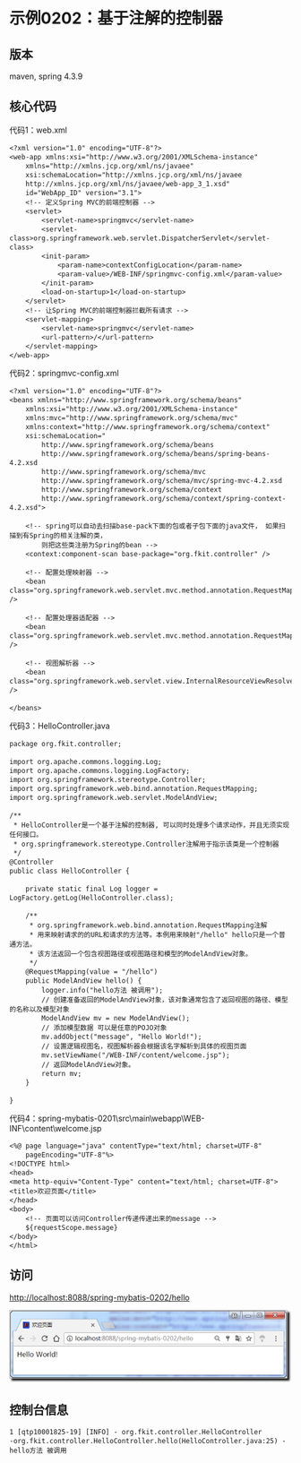 # 示例0202：基于注解的控制器


版本
----------

maven, spring 4.3.9



核心代码
----------

代码1：web.xml

	<?xml version="1.0" encoding="UTF-8"?>
	<web-app xmlns:xsi="http://www.w3.org/2001/XMLSchema-instance"
		xmlns="http://xmlns.jcp.org/xml/ns/javaee"
		xsi:schemaLocation="http://xmlns.jcp.org/xml/ns/javaee 
		http://xmlns.jcp.org/xml/ns/javaee/web-app_3_1.xsd"
		id="WebApp_ID" version="3.1">
		<!-- 定义Spring MVC的前端控制器 -->
		<servlet>
			<servlet-name>springmvc</servlet-name>
			<servlet-class>org.springframework.web.servlet.DispatcherServlet</servlet-class>
			<init-param>
				<param-name>contextConfigLocation</param-name>
				<param-value>/WEB-INF/springmvc-config.xml</param-value>
			</init-param>
			<load-on-startup>1</load-on-startup>
		</servlet>
		<!-- 让Spring MVC的前端控制器拦截所有请求 -->
		<servlet-mapping>
			<servlet-name>springmvc</servlet-name>
			<url-pattern>/</url-pattern>
		</servlet-mapping>
	</web-app>

代码2：springmvc-config.xml

	<?xml version="1.0" encoding="UTF-8"?>
	<beans xmlns="http://www.springframework.org/schema/beans"
		xmlns:xsi="http://www.w3.org/2001/XMLSchema-instance" 
		xmlns:mvc="http://www.springframework.org/schema/mvc"
		xmlns:context="http://www.springframework.org/schema/context"
		xsi:schemaLocation="
	        http://www.springframework.org/schema/beans
	        http://www.springframework.org/schema/beans/spring-beans-4.2.xsd
	        http://www.springframework.org/schema/mvc
	        http://www.springframework.org/schema/mvc/spring-mvc-4.2.xsd     
	        http://www.springframework.org/schema/context
	        http://www.springframework.org/schema/context/spring-context-4.2.xsd">
	
		<!-- spring可以自动去扫描base-pack下面的包或者子包下面的java文件， 如果扫描到有Spring的相关注解的类，
			则把这些类注册为Spring的bean -->
		<context:component-scan base-package="org.fkit.controller" />
	
		<!-- 配置处理映射器 -->
		<bean class="org.springframework.web.servlet.mvc.method.annotation.RequestMappingHandlerMapping" />
	
		<!-- 配置处理器适配器 -->
		<bean class="org.springframework.web.servlet.mvc.method.annotation.RequestMappingHandlerAdapter" />
	
		<!-- 视图解析器 -->
		<bean class="org.springframework.web.servlet.view.InternalResourceViewResolver" />
	
	</beans>

代码3：HelloController.java

	package org.fkit.controller;
	
	import org.apache.commons.logging.Log;
	import org.apache.commons.logging.LogFactory;
	import org.springframework.stereotype.Controller;
	import org.springframework.web.bind.annotation.RequestMapping;
	import org.springframework.web.servlet.ModelAndView;
	
	/**
	 * HelloController是一个基于注解的控制器, 可以同时处理多个请求动作，并且无须实现任何接口。
	 * org.springframework.stereotype.Controller注解用于指示该类是一个控制器
	 */
	@Controller
	public class HelloController {
	
		private static final Log logger = LogFactory.getLog(HelloController.class);
	
		/**
		 * org.springframework.web.bind.annotation.RequestMapping注解
		 * 用来映射请求的的URL和请求的方法等。本例用来映射"/hello" hello只是一个普通方法。
		 * 该方法返回一个包含视图路径或视图路径和模型的ModelAndView对象。
		 */
		@RequestMapping(value = "/hello")
		public ModelAndView hello() {
			logger.info("hello方法 被调用");
			// 创建准备返回的ModelAndView对象，该对象通常包含了返回视图的路径、模型的名称以及模型对象
			ModelAndView mv = new ModelAndView();
			// 添加模型数据 可以是任意的POJO对象
			mv.addObject("message", "Hello World!");
			// 设置逻辑视图名，视图解析器会根据该名字解析到具体的视图页面
			mv.setViewName("/WEB-INF/content/welcome.jsp");
			// 返回ModelAndView对象。
			return mv;
		}
	
	}


代码4：spring-mybatis-0201\src\main\webapp\WEB-INF\content\welcome.jsp

	<%@ page language="java" contentType="text/html; charset=UTF-8"
		pageEncoding="UTF-8"%>
	<!DOCTYPE html>
	<head>
	<meta http-equiv="Content-Type" content="text/html; charset=UTF-8">
	<title>欢迎页面</title>
	</head>
	<body>
		<!-- 页面可以访问Controller传递传递出来的message -->
		${requestScope.message}
	</body>
	</html>


访问
----------

[http://localhost:8088/spring-mybatis-0202/hello](http://localhost:8088/spring-mybatis-0202/hello)


![](https://github.com/CoderDream/spring-mybatis/blob/master/spring-mybatis-0202/snapshot/020201.png)


控制台信息
----------


	
	1 [qtp10001825-19] [INFO] - org.fkit.controller.HelloController 
	-org.fkit.controller.HelloController.hello(HelloController.java:25) -hello方法 被调用



